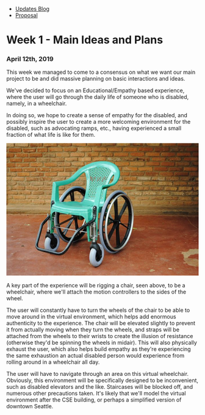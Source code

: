 <nav class="main-nav">
  <ul>
    <li><a href="/vrcapstone19sp-team5">Updates Blog</a></li>
    <li><a href="/vrcapstone19sp-team5/proposal">Proposal</a></li>
  </ul>
</nav>

# Week 1 - Main Ideas and Plans
### April 12th, 2019

This week we managed to come to a consensus on what we want our main project to be and did massive planning on basic interactions and ideas.

We've decided to focus on an Educational/Empathy based experience, where the user will go through the daily life of someone who is disabled, namely, in a wheelchair.

In doing so, we hope to create a sense of empathy for the disabled, and possibly inspire the user to create a more welcoming environment for the disabled, such as advocating ramps, etc., having experienced a small fraction of what life is like for them.

![Make-Shift Wheelchair](img/wheelchairImage.jpg)

A key part of the experience will be rigging a chair, seen above, to be a wheelchair, where we'll attach the motion controllers to the sides of the wheel.

The user will constantly have to turn the wheels of the chair to be able to move around in the virtual environment, which helps add enormous authenticity to the experience. The chair will be elevated slightly to prevent it from actually moving when they turn the wheels, and straps will be attached from the wheels to their wrists to create the illusion of resistance (otherwise they'd be spinning the wheels in midair). This will also physically exhaust the user, which also helps build empathy as they're experiencing the same exhaustion an actual disabled person would experience from rolling around in a wheelchair all day.

The user will have to navigate through an area on this virtual wheelchair. Obviously, this environment will be specifically designed to be inconvenient, such as disabled elevators and the like. Staircases will be blocked off, and numerous other precautions taken. It's likely that we'll model the virtual environment after the CSE building, or perhaps a simplified version of downtown Seattle.
